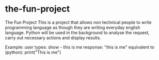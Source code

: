 # the-fun-project

The Fun Project
This is a project that allows non technical people to write programming language as though they are writing everyday english language.
Python will be used in the background to analyse the request, carry out necessary actions and display results.

Example:
user types: show - this is me
response: "this is me"
equivalent to (python): print("This is me")
